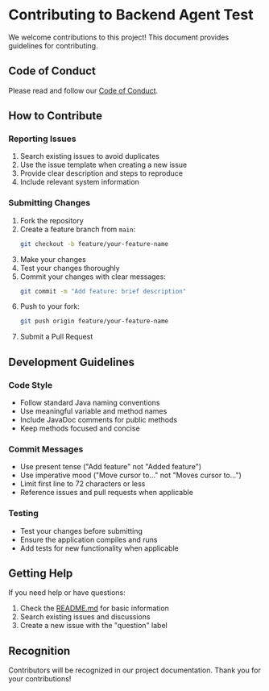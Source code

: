 # Contributing to Backend Agent Test

We welcome contributions to this project! This document provides guidelines for contributing.

## Code of Conduct

Please read and follow our [Code of Conduct](CODE_OF_CONDUCT.md).

## How to Contribute

### Reporting Issues

1. Search existing issues to avoid duplicates
2. Use the issue template when creating a new issue
3. Provide clear description and steps to reproduce
4. Include relevant system information

### Submitting Changes

1. Fork the repository
2. Create a feature branch from `main`:
   ```bash
   git checkout -b feature/your-feature-name
   ```
3. Make your changes
4. Test your changes thoroughly
5. Commit your changes with clear messages:
   ```bash
   git commit -m "Add feature: brief description"
   ```
6. Push to your fork:
   ```bash
   git push origin feature/your-feature-name
   ```
7. Submit a Pull Request

## Development Guidelines

### Code Style

- Follow standard Java naming conventions
- Use meaningful variable and method names
- Include JavaDoc comments for public methods
- Keep methods focused and concise

### Commit Messages

- Use present tense ("Add feature" not "Added feature")
- Use imperative mood ("Move cursor to..." not "Moves cursor to...")
- Limit first line to 72 characters or less
- Reference issues and pull requests when applicable

### Testing

- Test your changes before submitting
- Ensure the application compiles and runs
- Add tests for new functionality when applicable

## Getting Help

If you need help or have questions:

1. Check the [README.md](README.md) for basic information
2. Search existing issues and discussions
3. Create a new issue with the "question" label

## Recognition

Contributors will be recognized in our project documentation. Thank you for your contributions!